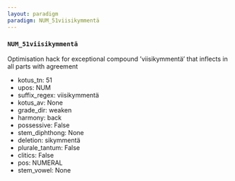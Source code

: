 ```yaml
---
layout: paradigm
paradigm: NUM_51viisikymmentä
---
```

### ` NUM_51viisikymmentä `

Optimisation hack for exceptional compound ’viisikymmentä’ that inflects in all parts with agreement
* kotus_tn: 51
* upos: NUM
* suffix_regex: viisikymmentä
* kotus_av: None
* grade_dir: weaken
* harmony: back
* possessive: False
* stem_diphthong: None
* deletion: sikymmentä
* plurale_tantum: False
* clitics: False
* pos: NUMERAL
* stem_vowel: None
